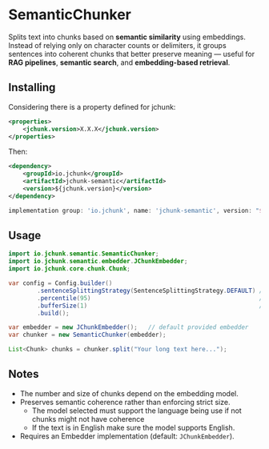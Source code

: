 # SemanticChunker

Splits text into chunks based on **semantic similarity** using embeddings.  
Instead of relying only on character counts or delimiters, it groups sentences into coherent chunks that better preserve meaning — useful for **RAG pipelines**, **semantic search**, and **embedding-based retrieval**.

## Installing

Considering there is a property defined for jchunk:
```xml
<properties>
    <jchunk.version>X.X.X</jchunk.version>
</properties>
```

Then:
```xml
<dependency>
    <groupId>io.jchunk</groupId>
    <artifactId>jchunk-semantic</artifactId>
    <version>${jchunk.version}</version>
</dependency>
```

```groovy
implementation group: 'io.jchunk', name: 'jchunk-semantic', version: "${JCHUNK_VERSION}"
```

## Usage

```java
import io.jchunk.semantic.SemanticChunker;
import io.jchunk.semantic.embedder.JChunkEmbedder;
import io.jchunk.core.chunk.Chunk;

var config = Config.builder()
        .sentenceSplittingStrategy(SentenceSplittingStrategy.DEFAULT) // regex being used to split into sentences, can be user defined
        .percentile(95)                                               // similarity threshold (1–99)
        .bufferSize(1)                                                // number of neighboring sentences to include
        .build();

var embedder = new JChunkEmbedder();   // default provided embedder
var chunker = new SemanticChunker(embedder);

List<Chunk> chunks = chunker.split("Your long text here...");
```

## Notes

- The number and size of chunks depend on the embedding model.
- Preserves semantic coherence rather than enforcing strict size. 
  - The model selected must support the language being use if not chunks might not have coherence
  - If the text is in English make sure the model supports English.
- Requires an Embedder implementation (default: `JChunkEmbedder`).